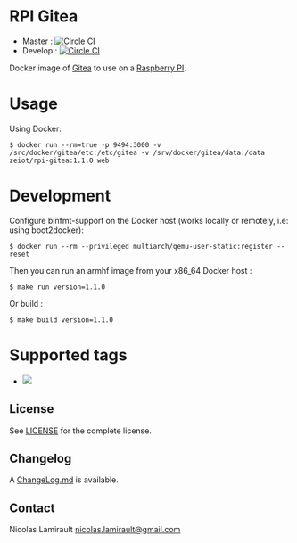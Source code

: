 # RPI Gitea

* Master : [![Circle CI](https://circleci.com/gh/zeiot/rpi-gitea/tree/master.svg?style=svg)](https://circleci.com/gh/zeiot/rpi-gitea/tree/master)
* Develop : [![Circle CI](https://circleci.com/gh/zeiot/rpi-gitea/tree/develop.svg?style=svg)](https://circleci.com/gh/zeiot/rpi-gitea/tree/develop)

Docker image of [Gitea][] to use on a [Raspberry PI][].

# Usage

Using Docker:

    $ docker run --rm=true -p 9494:3000 -v /src/docker/gitea/etc:/etc/gitea -v /srv/docker/gitea/data:/data zeiot/rpi-gitea:1.1.0 web


# Development

Configure binfmt-support on the Docker host (works locally or remotely, i.e: using boot2docker):

    $ docker run --rm --privileged multiarch/qemu-user-static:register --reset

Then you can run an armhf image from your x86_64 Docker host :

    $ make run version=1.1.0

Or build :

    $ make build version=1.1.0


# Supported tags

* [![](https://images.microbadger.com/badges/image/zeiot/rpi-gitea:1.1.0.svg)](https://microbadger.com/images/zeiot/rpi-gitea:1.1.0 "Get your own image badge on microbadger.com")

## License

See [LICENSE](LICENSE) for the complete license.


## Changelog

A [ChangeLog.md](ChangeLog.md) is available.


## Contact

Nicolas Lamirault <nicolas.lamirault@gmail.com>


[Raspberry PI]: https://www.raspberrypi.org/
[Gitea]: https://gitea.io
